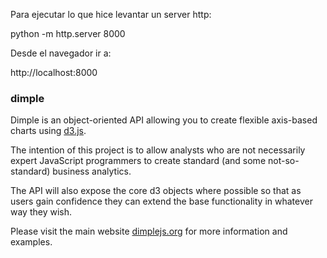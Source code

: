 Para ejecutar lo que hice levantar un server http:

python -m http.server 8000

Desde el navegador ir a:

http://localhost:8000


### dimple ###

Dimple is an object-oriented API allowing you to create flexible axis-based charts using [d3.js](http://d3js.org "d3.js").

The intention of this project is to allow analysts who are not necessarily expert JavaScript programmers to create standard (and some not-so-standard) business analytics.

The API will also expose the core d3 objects where possible so that as users gain confidence they can extend the base functionality in whatever way they wish.

Please visit the main website [dimplejs.org](http://dimplejs.org "dimple.js") for more information and examples.
